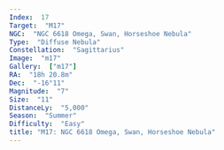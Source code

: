 ```yaml
---
Index:  17
Target:  "M17"
NGC:  "NGC 6618 Omega, Swan, Horseshoe Nebula"
Type:  "Diffuse Nebula"
Constellation:  "Sagittarius"
Image:  "m17"
Gallery:  ["m17"]
RA:  "18h 20.8m"
Dec:  "-16°11"
Magnitude:  "7"
Size:  "11"
DistanceLy:  "5,000"
Season:  "Summer"
Difficulty:  "Easy"
title: "M17: NGC 6618 Omega, Swan, Horseshoe Nebula"
---
```

